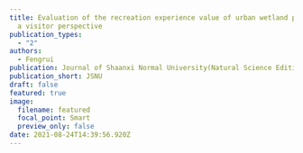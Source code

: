 ```yaml
---
title: Evaluation of the recreation experience value of urban wetland parks from
  a visitor perspective
publication_types:
  - "2"
authors:
  - Fengrui
publication: Journal of Shaanxi Normal University(Natural Science Edition)
publication_short: JSNU
draft: false
featured: true
image:
  filename: featured
  focal_point: Smart
  preview_only: false
date: 2021-08-24T14:39:56.920Z
---
```

